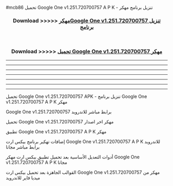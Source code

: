#mcb86 تحميل Google One v1.251.720700757  A P K - تنزيل برنامج مهكر



<div align="center">
<h3>Download >>>>> <a href="https://runaway1.web.app/?sq=Google One v1.251.720700757 ">مهكرGoogle One v1.251.720700757  تنزيل برنامج</a></h3><br>

<h3>Download >>>>> <a href="https://runaway1.web.app/?sq=Google One v1.251.720700757 ">تحميل Google One v1.251.720700757  مهكر</a></h3>
</div>


----------------------------------------------------------

----------------------------------------------------------

----------------------------------------------------------

----------------------------------------------------------

----------------------------------------------------------

----------------------------------------------------------

----------------------------------------------------------

تحميل Google One v1.251.720700757  APK - تنزيل برنامج Google One v1.251.720700757  A P K مهكر

Google One v1.251.720700757  برابط مباشر للاندرويد

تحميل Google One v1.251.720700757  مهكر اخر اصدار

تطبيق Google One v1.251.720700757  A P K مهكر

إضافات تهكير برنامج بيكس ارت Google One v1.251.720700757  A P K للاندرويد برابط مباشر مجانا

أدوات التعديل الأساسية بعد تحميل تطبيق بيكس ارت مهكر Google One v1.251.720700757  A P K مجانا

القوالب الجاهزة بعد تحميل بيكس ارت Google One v1.251.720700757  مهكر من ميديا فاير للاندرويد


